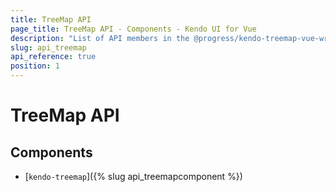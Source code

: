 ```yaml
---
title: TreeMap API
page_title: TreeMap API - Components - Kendo UI for Vue
description: "List of API members in the @progress/kendo-treemap-vue-wrapper package, part of Kendo UI for Vue."
slug: api_treemap
api_reference: true
position: 1
---
```


# TreeMap API

## Components

* [`kendo-treemap`]({% slug api_treemapcomponent %})